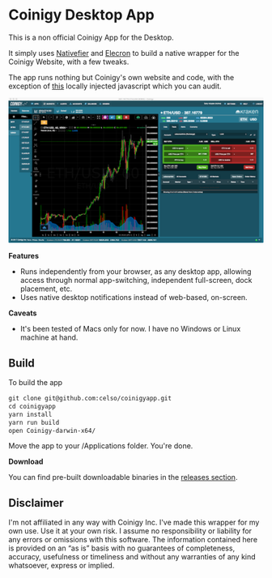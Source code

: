 # Coinigy Desktop App

This is a non official Coinigy App for the Desktop.

It simply uses [Nativefier][1] and [Elecron][2] to build a native wrapper for the Coinigy Website, with a few tweaks.

The app runs nothing but Coinigy's own website and code, with the exception of [this][3] locally injected javascript which you can audit.

![Coinigy](https://raw.githubusercontent.com/celso/coinigyapp/master/screenshot.png)

**Features**

 * Runs independently from your browser, as any desktop app, allowing access through normal app-switching, independent full-screen, dock placement, etc.
 * Uses native desktop notifications instead of web-based, on-screen.

**Caveats**

 * It's been tested of Macs only for now. I have no Windows or Linux machine at hand.

## Build

To build the app

```
git clone git@github.com:celso/coinigyapp.git
cd coinigyapp
yarn install
yarn run build
open Coinigy-darwin-x64/
```

Move the app to your /Applications folder. You're done.

**Download**

You can find pre-built downloadable binaries in the [releases section][4].

## Disclaimer

I'm not affiliated in any way with Coinigy Inc. I've made this wrapper for my own use. Use it at your own risk. I assume no responsibility or liability for any errors or omissions with this software. The information contained here is provided on an “as is” basis with no guarantees of completeness, accuracy, usefulness or timeliness and without any warranties of any kind whatsoever, express or implied.

[1]: https://github.com/jiahaog/nativefier
[2]: https://electron.atom.io/
[3]: https://github.com/celso/coinigyapp/blob/master/inject.js
[4]: https://github.com/celso/coinigyapp/releases
